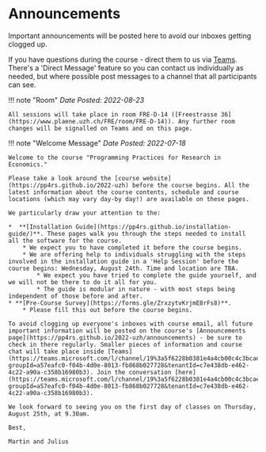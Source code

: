 # Announcements

Important announcements will be posted here to avoid our inboxes getting clogged up.

If you have questions during the course - direct them to us via [Teams](https://teams.microsoft.com/l/channel/19%3a5f6228b0381e4a4cb00c4c3bcae33ef7%40thread.tacv2/General%2520(2022)?groupId=a57eafc0-f04b-4d0e-8013-fb868b027728&tenantId=c7e438db-e462-4c22-a90a-c358b16980b3). There's a 'Direct Message' feature so you can contact us individually as needed, but where possible post messages to a channel that all participants can see.

<!-- 
!!! bug "Final Assignment"
    *Date Posted: 2021-09-27*

    Detail about the course assignment:

    * Due date: Friday, October 29th at 23:59.
    * Discuss with one of us your proposed assignment before you start
        * We can evaluate whether it is do-able within the time frame
        * Don't try and be too fancy, it's more important that it works
    * The assignment must:
        - Do some form of data cleaning / manipulation as part of the workflow
            - The initial "dataset" cannot be the one that generates the regression / figures
        - Produce at least one figure and one table of results that are saved to file
        - Use `Snakemake` to execute the workflow
    * Submission format: Invite @lachlandeer *and* @julianlanger to collaborate on your GitHub repository by the due date.
        * This means, we expect well version controlled work.
        * Tag your final submission using the following git command `git tag -a 1.0 -m "submitted version"`
        * You must have a README.md in the main directory with instructions on how we can build the assignment & what it does.
    * Explictly document somewhere what packages we need to install so that your assignment runs on our machine with no issues.
    * Your assignment must execute by us typing:
        * `snakemake --cores 1 all`
  
      into a terminal that is opened into your project's directory
    
    * To pass the course:
        *  Your code must build without errors via Snakemake (unless we find something really weird, then we will reach out to you)
        * The project must be version controlled, with each contributor making commits. One final commit is not enough.
        * Inputs and outputs must be in separate folders. -->

!!! note "Room"
    *Date Posted: 2022-08-23*

    All sessions will take place in room FRE-D-14 ([Freestrasse 36](https://www.plaene.uzh.ch/FRE/room/FRE-D-14)). Any further room changes will be signalled on Teams and on this page.

!!! note "Welcome Message"
    *Date Posted: 2022-07-18*

    Welcome to the course "Programming Practices for Research in Economics."

    Please take a look around the [course website](https://pp4rs.github.io/2022-uzh) before the course begins. All the latest information about the course contents, schedule and course locations (which may vary day-by day!) are available on these pages.

    We particularly draw your attention to the:

    *  **[Installation Guide](https://pp4rs.github.io/installation-guide/)**. These pages walk you through the steps needed to install all the software for the course.
        * We expect you to have completed it before the course begins.
        * We are offering help to individuals struggling with the steps involved in the installation guide in a 'Help Session' before the course begins: Wednesday, August 24th. Time and location are TBA.
            * We expect you have tried to complete the guide yourself, and we will not be there to do it all for you.
            * The guide is modular in nature - with most steps being independent of those before and after.
    * **[Pre-Course Survey](https://forms.gle/ZrxzytvKrjmE8rFs8)**.
        * Please fill this out before the course begins.

    To avoid clogging up everyone's inboxes with course email, all future important information will be posted on the course's [Announcements page](https://pp4rs.github.io/2022-uzh/announcements) - be sure to check in there regularly. Smaller pieces of information and course chat will take place inside [Teams](https://teams.microsoft.com/l/channel/19%3a5f6228b0381e4a4cb00c4c3bcae33ef7%40thread.tacv2/General%2520(2022)?groupId=a57eafc0-f04b-4d0e-8013-fb868b027728&tenantId=c7e438db-e462-4c22-a90a-c358b16980b3). Join the conversation [here](https://teams.microsoft.com/l/channel/19%3a5f6228b0381e4a4cb00c4c3bcae33ef7%40thread.tacv2/General%2520(2022)?groupId=a57eafc0-f04b-4d0e-8013-fb868b027728&tenantId=c7e438db-e462-4c22-a90a-c358b16980b3).

    We look forward to seeing you on the first day of classes on Thursday, August 25th, at 9.30am.

    Best,

    Martin and Julius

<!-- HERE IS AN EXAMPLE NOTE BOX -->
<!-- !!! note "YOUR NOTE NAME"
    *Date Posted: YOUR DATE*
    YOUR TEXT -->
